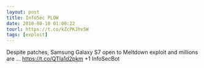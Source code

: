 ```yaml
---
layout: post
title: InfoSec PLOW
date: 2018-08-10 01:00:22
tourl: https://t.co/kZcPKJhvSW
tags: [exploit]
---
```

Despite patches, Samsung Galaxy S7 open to Meltdown exploit and millions are ...
https://t.co/QTIa1d2pkm
+1 InfoSecBot